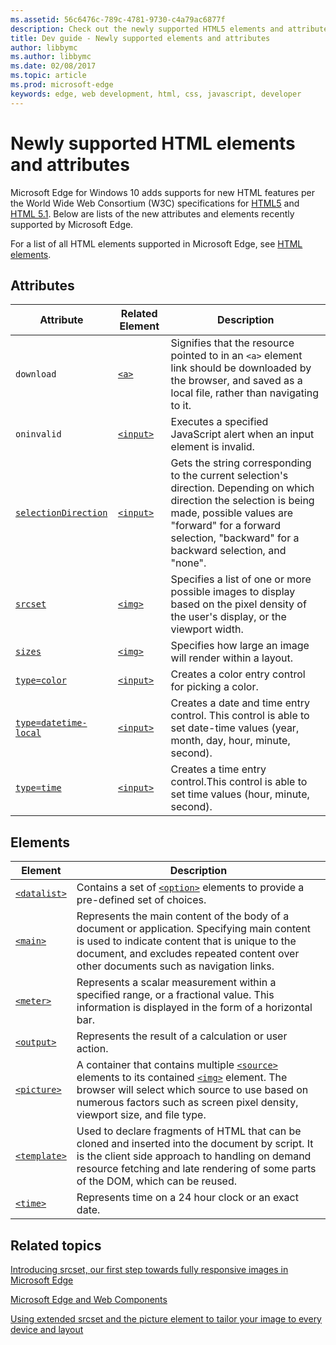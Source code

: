 ```yaml
---
ms.assetid: 56c6476c-789c-4781-9730-c4a79ac6877f
description: Check out the newly supported HTML5 elements and attributes for Edge.
title: Dev guide - Newly supported elements and attributes
author: libbymc
ms.author: libbymc
ms.date: 02/08/2017
ms.topic: article
ms.prod: microsoft-edge
keywords: edge, web development, html, css, javascript, developer
---
```


# Newly supported HTML elements and attributes

Microsoft Edge for Windows 10 adds supports for new HTML features per the World Wide Web Consortium (W3C) specifications for [HTML5](http://go.microsoft.com/fwlink/p/?LinkId=203771) and [HTML 5.1](http://go.microsoft.com/fwlink/p/?LinkId=506795). Below are lists of the new attributes and elements recently supported by Microsoft Edge. 

For a list of all HTML elements supported in Microsoft Edge, see [HTML elements](https://developer.microsoft.com/en-us/microsoft-edge/platform/documentation/apireference/htmlelements/).

## Attributes

| Attribute     | Related Element | Description | 
|---------------|-----------------|-----------------|
`download` | [`<a>`](https://msdn.microsoft.com/en-us/library/ms535173(v=vs.85).aspx) | Signifies that the resource pointed to in an ``<a>`` element link should be downloaded by the browser, and saved as a local file, rather than navigating to it. |
`oninvalid`| [`<input>`](https://msdn.microsoft.com/en-us/library/ms535260(v=vs.85).aspx) | Executes a specified JavaScript alert when an input element is invalid.|
[`selectionDirection`](https://msdn.microsoft.com/library/mt587085) | [`<input>`](https://msdn.microsoft.com/en-us/library/ms535260(v=vs.85).aspx) |  Gets the string corresponding to the current selection's direction. Depending on which direction the selection is being made, possible values are "forward" for a forward selection, "backward" for a backward selection, and "none". | 
[`srcset`](https://msdn.microsoft.com/library/dn955124(v=vs.85).aspx) | [`<img>`](https://msdn.microsoft.com/en-us/library/ms535259(v=vs.85).aspx) | Specifies a list of one or more possible images to display based on the pixel density of the user's display, or the viewport width. |
[`sizes`](https://msdn.microsoft.com/library/mt599604(v=vs.85).aspx) | [`<img>`](https://msdn.microsoft.com/en-us/library/ms535259(v=vs.85).aspx) | Specifies how large an image will render within a layout.  |
[`type=color`](https://msdn.microsoft.com/en-us/library/mt668927(v=vs.85).aspx) | [`<input>`](https://msdn.microsoft.com/en-us/library/ms535260(v=vs.85).aspx) | Creates a color entry control for picking a color. | 
[`type=datetime-local`](https://msdn.microsoft.com/library/mt584200(v=vs.85)) | [`<input>`](https://msdn.microsoft.com/en-us/library/ms535260(v=vs.85).aspx) | Creates a date and time entry control. This control is able to set date-time values (year, month, day, hour, minute, second). | 
[`type=time`](https://msdn.microsoft.com/library/mt584201(v=vs.85).aspx) | [`<input>`](https://msdn.microsoft.com/en-us/library/ms535260(v=vs.85).aspx) | Creates a time entry control.This control is able to set time values (hour, minute, second). | 

## Elements

| Element  | Description | 
|-------------|-----------------|
[`<datalist>`](https://msdn.microsoft.com/library/hh772925(v=vs.85).aspx) | Contains a set of [``<option>``](https://msdn.microsoft.com/en-us/library/ms535877(v=vs.85).aspx) elements to provide a pre-defined set of choices. |
[`<main>`](https://msdn.microsoft.com/library/mt634542(v=vs.85).aspx) | Represents the main content of the body of a document or application. Specifying main content is used to indicate content that is unique to the document, and excludes repeated content over other documents such as navigation links.
[`<meter>`](https://msdn.microsoft.com/library/mt573149(v=vs.85).aspx) | Represents a scalar measurement within a specified range, or a fractional value. This information is displayed in the form of a horizontal bar.  |
[`<output>`](https://msdn.microsoft.com/en-us/library/mt732268(v=vs.85).aspx) | Represents the result of a calculation or user action. 
[`<picture>`](https://msdn.microsoft.com/library/mt574001(v=vs.85).aspx) | A container that contains multiple [``<source>``](https://msdn.microsoft.com/en-us/library/mt574269(v=vs.85).aspx) elements to its contained [``<img>``](https://msdn.microsoft.com/en-us/library/ms535259(v=vs.85).aspx) element. The browser will select which source to use based on numerous factors such as screen pixel density, viewport size, and file type.  | 
[`<template>`](https://msdn.microsoft.com/library/mt586693(v=vs.85).aspx) | Used to declare fragments of HTML that can be cloned and inserted into the document by script. It is the client side approach to handling on demand resource fetching and late rendering of some parts of the DOM, which can be reused. |
[`<time>`](https://msdn.microsoft.com/en-us/library/mt706248(v=vs.85).aspx) |Represents time on a 24 hour clock or an exact date. 


## Related topics

[Introducing srcset, our first step towards fully responsive images in Microsoft Edge](http://go.microsoft.com/fwlink/p/?LinkId=617030)

[Microsoft Edge and Web Components](https://blogs.windows.com/msedgedev/2015/07/15/microsoft-edge-and-web-components/)

[Using extended srcset and the picture element to tailor your image to every device and layout](https://blogs.windows.com/msedgedev/2015/10/07/using-extended-srcset-and-the-picture-element-to-tailor-your-image-to-every-device-and-layout/)

